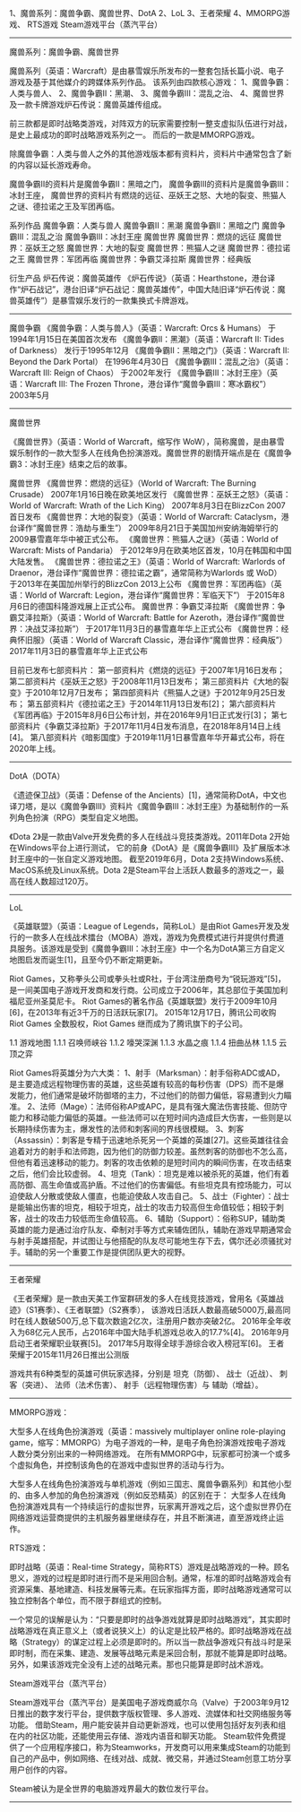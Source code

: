 1、魔兽系列：魔兽争霸、魔兽世界、DotA
2、LoL
3、王者荣耀
4、MMORPG游戏、
   RTS游戏
   Steam游戏平台（蒸汽平台）



---------------------------------------------------------------------------------------------------------------------
魔兽系列：魔兽争霸、魔兽世界

魔兽系列（英语：Warcraft）是由暴雪娱乐所发布的一整套包括长篇小说、电子游戏及基于其他媒介的跨媒体系列作品。
该系列由四款核心游戏：
1、魔兽争霸：人类与兽人、
2、魔兽争霸II：黑潮、
3、魔兽争霸III：混乱之治、
4、魔兽世界及一款卡牌游戏炉石传说：魔兽英雄传组成。

前三款都是即时战略类游戏，对阵双方的玩家需要控制一整支虚拟队伍进行对战，是史上最成功的即时战略游戏系列之一。
而后的一款是MMORPG游戏。


除魔兽争霸：人类与兽人之外的其他游戏版本都有资料片，资料片中通常包含了新的内容以延长游戏寿命。

魔兽争霸II的资料片是魔兽争霸II：黑暗之门，
魔兽争霸III的资料片是魔兽争霸III：冰封王座，
魔兽世界的资料片有燃烧的远征、巫妖王之怒、大地的裂变、熊猫人之谜、德拉诺之王及军团再临。



系列作品
    魔兽争霸：人类与兽人
    魔兽争霸II：黑潮
        魔兽争霸II：黑暗之门
    魔兽争霸III：混乱之治
        魔兽争霸III：冰封王座
    魔兽世界
        魔兽世界：燃烧的远征
        魔兽世界：巫妖王之怒
        魔兽世界：大地的裂变
        魔兽世界：熊猫人之谜
        魔兽世界：德拉诺之王
        魔兽世界：军团再临
        魔兽世界：争霸艾泽拉斯
        魔兽世界：经典版

衍生产品
    炉石传说：魔兽英雄传
    《炉石传说》（英语：Hearthstone，港台译作“炉石战记”，港台旧译“炉石战记：魔兽英雄传”，中国大陆旧译“炉石传说：魔兽英雄传”）是暴雪娱乐发行的一款集换式卡牌游戏。



---------------------------------------------------------------------------------------------------------------------

魔兽争霸
《魔兽争霸：人类与兽人》（英语：Warcraft: Orcs & Humans）  于1994年1月15日在美国首次发布
《魔兽争霸II：黑潮》（英语：Warcraft II: Tides of Darkness）   发行于1995年12月
《魔兽争霸II：黑暗之门》（英语：Warcraft II: Beyond the Dark Portal）     在1996年4月30日
《魔兽争霸III：混乱之治》（英语：Warcraft III: Reign of Chaos）    于2002年发行
《魔兽争霸III：冰封王座》（英语：Warcraft III: The Frozen Throne，港台译作“魔兽争霸III：寒冰霸权”）    2003年5月




---------------------------------------------------------------------------------------------------------------------

魔兽世界

《魔兽世界》（英语：World of Warcraft，缩写作 WoW），简称魔兽，是由暴雪娱乐制作的一款大型多人在线角色扮演游戏。魔兽世界的剧情开端点是在《魔兽争霸3：冰封王座》结束之后的故事。


魔兽世界
《魔兽世界：燃烧的远征》（World of Warcraft: The Burning Crusade） 2007年1月16日晚在欧美地区发行
《魔兽世界：巫妖王之怒》（英语：World of Warcraft: Wrath of the Lich King）  2007年8月3日在BlizzCon 2007首日发布
《魔兽世界：大地的裂变》（英语：World of Warcraft: Cataclysm，港台译作“魔兽世界：浩劫与重生”）  2009年8月21日于美国加州安纳海姆举行的2009暴雪嘉年华中被正式公布。
《魔兽世界：熊猫人之谜》（英语：World of Warcraft: Mists of Pandaria）   于2012年9月在欧美地区首发，10月在韩国和中国大陆发售。
《魔兽世界：德拉诺之王》（英语：World of Warcraft: Warlords of Draenor，港台译作“魔兽世界：德拉诺之霸”，通常简称为Warlords 或 WoD） 于2013年在美国加州举行的BlizzCon 2013上公布
《魔兽世界：军团再临》（英语：World of Warcraft: Legion，港台译作“魔兽世界：军临天下”） 于2015年8月6日的德国科隆游戏展上正式公布。
魔兽世界：争霸艾泽拉斯
《魔兽世界：争霸艾泽拉斯》（英语：World of Warcraft: Battle for Azeroth，港台译作“魔兽世界：决战艾泽拉斯”）   于2017年11月3日的暴雪嘉年华上正式公布
《魔兽世界：经典怀旧服》（英语：World of Warcraft Classic，港台译作“魔兽世界：经典版”）   2017年11月3日的暴雪嘉年华上正式公布



目前已发布七部资料片：
第一部资料片《燃烧的远征》于2007年1月16日发布；
第二部资料片《巫妖王之怒》于2008年11月13日发布；
第三部资料片《大地的裂变》于2010年12月7日发布；
第四部资料片《熊猫人之谜》于2012年9月25日发布；
第五部资料片《德拉诺之王》于2014年11月13日发布[2]；
第六部资料片《军团再临》于2015年8月6日公布计划，并在2016年9月1日正式发行[3]；
第七部资料片《争霸艾泽拉斯》于2017年11月4日发布消息，在2018年8月14日上线[4]。
第八部资料片《暗影国度》于2019年11月1日暴雪嘉年华开幕式公布，将在2020年上线。

---------------------------------------------------------------------------------------------------------------------

DotA（DOTA）

《遗迹保卫战》（英语：Defense of the Ancients）[1]，通常简称DotA，中文也译刀塔，是以《魔兽争霸III》资料片《魔兽争霸III：冰封王座》为基础制作的一系列角色扮演（RPG）类型自定义地图。

《Dota 2》是一款由Valve开发免费的多人在线战斗竞技类游戏。2011年Dota 2开始在Windows平台上进行测试，
它的前身《DotA》是《魔兽争霸III》及扩展版本冰封王座中的一张自定义游戏地图。
截至2019年6月，Dota 2支持Windows系统、MacOS系统及Linux系统。Dota 2是Steam平台上活跃人数最多的游戏之一，最高在线人数超过120万。


---------------------------------------------------------------------------------------------------------------------
LoL

《英雄联盟》（英语：League of Legends，简称LoL）是由Riot Games开发及发行的一款多人在线战术擂台（MOBA）游戏，游戏为免费模式进行并提供付费道具服务。该游戏是受到《魔兽争霸III：冰封王座》中一个名为DotA第三方自定义地图启发而诞生[1]，且至今仍不断定期更新。


Riot Games，又称拳头公司或拳头社或R社，于台湾注册商号为“锐玩游戏”[5]，是一间美国电子游戏开发商和发行商。公司成立于2006年，其总部位于美国加利福尼亚州圣莫尼卡。
Riot Games的著名作品《英雄联盟》发行于2009年10月[6]，在2013年有近3千万的日活跃玩家[7]。
2015年12月17日，腾讯公司收购 Riot Games 全数股权，Riot Games 继而成为了腾讯旗下的子公司。



1.1	游戏地图
1.1.1 召唤师峡谷
1.1.2 嚎哭深渊
1.1.3 水晶之痕
1.1.4 扭曲丛林
1.1.5 云顶之弈



Riot Games将英雄分为六大类：
1、射手（Marksman）：射手俗称ADC或AD，是主要造成远程物理伤害的英雄，这些英雄有较高的每秒伤害（DPS）而不是爆发能力，他们通常是破坏防御塔的主力，不过他们的防御力偏低，容易遭到火力瞄准。
2、法师（Mage）：法师俗称AP或APC，是具有强大魔法伤害技能、但防守能力和移动能力偏低的英雄。一些法师可以在短时间内造成巨大伤害，一些则是以长期持续伤害为主，爆发性的法师和刺客间的界线很模糊。
3、刺客（Assassin）：刺客是专精于迅速地杀死另一个英雄的英雄[27]。这些英雄往往会追着对方的射手和法师跑，因为他们的防御力较差。虽然刺客的防御也不怎么高，但他有着迅速移动的能力。刺客的攻击依赖的是短时间内的瞬间伤害，在攻击结束之后，他们会比较虚弱。
4、坦克（Tank）：坦克是难以被杀死的英雄，他们有着高防御、高生命值或高护盾。不过他们的伤害偏低。有些坦克具有控场能力，可以迫使敌人分散或使敌人僵直，也能迫使敌人攻击自己。
5、战士（Fighter）：战士是能输出伤害的坦克，相较于坦克，战士的攻击力较高但生命值较低；相较于刺客，战士的攻击力较低而生命值较高。
6、辅助（Support）：俗称SUP，辅助类英雄的能力是通过治疗队友、牵制对手等方式来辅佐团队，辅助在游戏早期通常会与射手英雄搭配，并试图让与他搭配的队友尽可能地生存下去，偶尔还必须骚扰对手。辅助的另一个重要工作是提供团队更大的视野。



---------------------------------------------------------------------------------------------------------------------

王者荣耀

《王者荣耀》是一款由天美工作室群研发的多人在线竞技游戏，曾用名《英雄战迹》（S1赛季）、《王者联盟》（S2赛季），
该游戏日活跃人数最高破5000万,最高同时在线人数破500万,总下载次数逾2亿次，注册用户数亦突破2亿。
2016年全年收入为68亿元人民币，占2016年中国大陆手机游戏总收入的17.7%[4]。
2016年9月启动王者荣耀职业联赛[5]。
2017年5月取得全球手游综合收入榜冠军[6]。
王者荣耀于2015年11月26日推出公测版



游戏共有6种类型的英雄可供玩家选择，分别是
坦克（防御）、
战士（近战）、
刺客（突进）、
法师（法术伤害）、
射手（远程物理伤害）与
辅助（增益）。


---------------------------------------------------------------------------------------------------------------------

MMORPG游戏：

大型多人在线角色扮演游戏（英语：massively multiplayer online role-playing game，缩写：MMORPG）为电子游戏的一种，是电子角色扮演游戏按电子游戏人数分类分别出来的一种网络游戏。
在所有MMORPG中，玩家都可扮演一个或多个虚拟角色，并控制该角色的在游戏中虚拟世界的活动与行为。

大型多人在线角色扮演游戏与单机游戏（例如三国志、魔兽争霸系列）和其他小型的、由多人参加的角色扮演游戏（例如反恐精英）的区别在于：
大型多人在线角色扮演游戏具有一个持续运行的虚拟世界，玩家离开游戏之后，这个虚拟世界仍在网络游戏运营商提供的主机服务器里继续存在，并且不断演进，直至游戏终止运作。



RTS游戏：

即时战略（英语：Real-time Strategy，简称RTS）游戏是战略游戏的一种。顾名思义，游戏的过程是即时进行而不是采用回合制。通常，标准的即时战略游戏会有资源采集、基地建造、科技发展等元素。在玩家指挥方面，即时战略游戏通常可以独立控制各个单位，而不限于群组式的控制。

一个常见的误解是认为：“只要是即时的战争游戏就算是即时战略游戏”，其实即时战略游戏在真正意义上（或者说狭义上）的认定是比较严格的。即时战略游戏在战略（Strategy）的谋定过程上必须是即时的。所以当一款战争游戏只有战斗时是采即时制，而在采集、建造、发展等战略元素是采回合制，那就不能算是即时战略。另外，如果该游戏完全没有上述的战略元素。那也只能算是即时战术游戏。




Steam游戏平台（蒸汽平台）

Steam游戏平台（蒸汽平台）是美国电子游戏商威尔乌（Valve）于2003年9月12日推出的数字发行平台，提供数字版权管理、多人游戏、流媒体和社交网络服务等功能。
借助Steam，用户能安装并自动更新游戏，也可以使用包括好友列表和组在内的社区功能，还能使用云存储、游戏内语音和聊天功能。
Steam软件免费提供了一个应用程序接口，称为Steamworks，开发商可以用来集成Steam的功能到自己的产品中，例如网络、在线对战、成就、微交易，并通过Steam创意工坊分享用户创作的内容。

Steam被认为是全世界的电脑游戏界最大的数位发行平台。


---------------------------------------------------------------------------------------------------------------------


